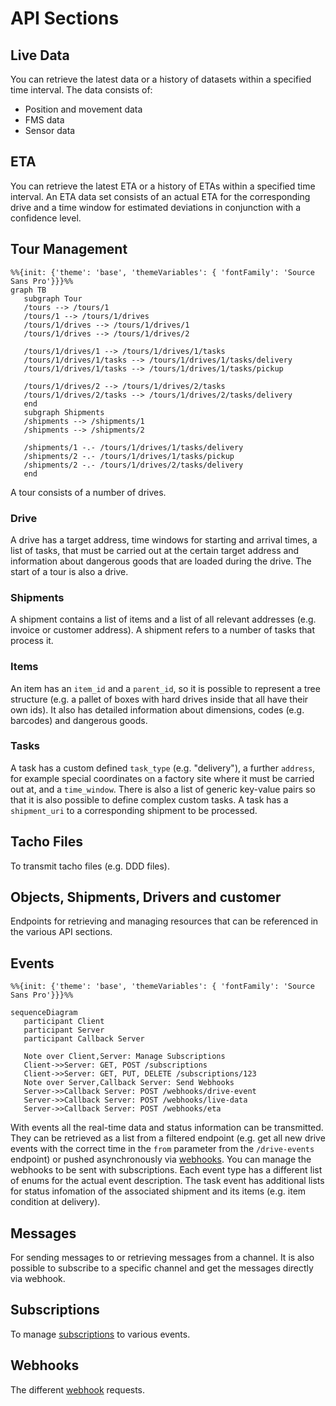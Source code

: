 # API Sections

## Live Data

You can retrieve the latest data or a history of datasets within a specified time interval. The data consists of: 

- Position and movement data
- FMS data 
- Sensor data

## ETA
You can retrieve the latest ETA or a history of ETAs within a specified time interval. An ETA data set consists of an actual ETA for the corresponding drive and a time window for estimated deviations in conjunction with a confidence level. 

## Tour Management  
```mermaid
%%{init: {'theme': 'base', 'themeVariables': { 'fontFamily': 'Source Sans Pro'}}}%%
graph TB
   subgraph Tour
   /tours --> /tours/1
   /tours/1 --> /tours/1/drives
   /tours/1/drives --> /tours/1/drives/1
   /tours/1/drives --> /tours/1/drives/2

   /tours/1/drives/1 --> /tours/1/drives/1/tasks
   /tours/1/drives/1/tasks --> /tours/1/drives/1/tasks/delivery
   /tours/1/drives/1/tasks --> /tours/1/drives/1/tasks/pickup

   /tours/1/drives/2 --> /tours/1/drives/2/tasks
   /tours/1/drives/2/tasks --> /tours/1/drives/2/tasks/delivery
   end
   subgraph Shipments
   /shipments --> /shipments/1
   /shipments --> /shipments/2

   /shipments/1 -.- /tours/1/drives/1/tasks/delivery
   /shipments/2 -.- /tours/1/drives/1/tasks/pickup
   /shipments/2 -.- /tours/1/drives/2/tasks/delivery
   end
```

A tour consists of a number of drives. 

### Drive

A drive has a target address, time windows for starting and arrival times, a list of tasks, that must be carried out at the certain target address and information about dangerous goods that are loaded during the drive. The start of a tour is also a drive.

### Shipments

A shipment contains a list of items and a list of all relevant addresses (e.g. invoice or customer address). A shipment refers to a number of tasks that process it. 

### Items

An item has an `item_id` and a `parent_id`, so it is possible to represent a tree structure (e.g. a pallet of boxes with hard drives inside that all have their own ids). It also has detailed information about dimensions, codes (e.g. barcodes) and dangerous goods.

### Tasks

A task has a custom defined `task_type` (e.g. "delivery"), a further `address`, for example special coordinates on a factory site where it must be carried out at, and a `time_window`. There is also a list of generic key-value pairs so that it is also possible to define complex custom tasks. A task has a `shipment_uri` to a corresponding shipment to be processed.

## Tacho Files
To transmit tacho files (e.g. DDD files).

## Objects, Shipments, Drivers and customer
Endpoints for retrieving and managing resources that can be referenced in the various API sections. 

## Events

```mermaid
%%{init: {'theme': 'base', 'themeVariables': { 'fontFamily': 'Source Sans Pro'}}}%%

sequenceDiagram
   participant Client
   participant Server
   participant Callback Server

   Note over Client,Server: Manage Subscriptions   
   Client->>Server: GET, POST /subscriptions
   Client->>Server: GET, PUT, DELETE /subscriptions/123
   Note over Server,Callback Server: Send Webhooks
   Server->>Callback Server: POST /webhooks/drive-event
   Server->>Callback Server: POST /webhooks/live-data
   Server->>Callback Server: POST /webhooks/eta
```

With events all the real-time data and status information can be transmitted. They can be retrieved as a list from a filtered endpoint (e.g. get all new drive events with the correct time in the `from` parameter from the `/drive-events` endpoint) or pushed asynchronously via [webhooks](generalConcepts.md#Callbacks). You can manage the webhooks to be sent with subscriptions. Each event type has a different list of enums for the actual event description. The task event has additional lists for status infomation of the associated shipment and its items (e.g. item condition at delivery).

## Messages
For sending messages to or retrieving messages from a channel. It is also possible to subscribe to a specific channel and get the messages directly via webhook.

## Subscriptions
To manage [subscriptions](generalConcepts.md#Callbacks) to various events.
## Webhooks
The different [webhook](generalConcepts.md#Callbacks) requests.
